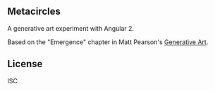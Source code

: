 ## Metacircles

A generative art experiment with Angular 2.

Based on the "Emergence" chapter in Matt Pearson's
[Generative Art](http://zenbullets.com/book.php).

## License

ISC
